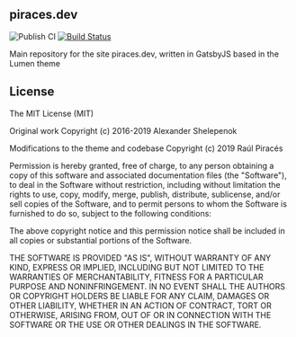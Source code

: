 ## piraces.dev
![Publish CI](https://github.com/piraces/piraces.dev/workflows/Publish%20CI/badge.svg)
[![Build Status](https://travis-ci.org/piraces/piraces.dev.svg?branch=master)](https://travis-ci.org/piraces/piraces.dev)

Main repository for the site piraces.dev, written in GatsbyJS based in the Lumen theme


## License
The MIT License (MIT)

Original work Copyright (c) 2016-2019 Alexander Shelepenok

Modifications to the theme and codebase Copyright (c) 2019 Raúl Piracés

Permission is hereby granted, free of charge, to any person obtaining a copy
of this software and associated documentation files (the "Software"), to deal
in the Software without restriction, including without limitation the rights
to use, copy, modify, merge, publish, distribute, sublicense, and/or sell
copies of the Software, and to permit persons to whom the Software is
furnished to do so, subject to the following conditions:

The above copyright notice and this permission notice shall be included in all
copies or substantial portions of the Software.

THE SOFTWARE IS PROVIDED "AS IS", WITHOUT WARRANTY OF ANY KIND, EXPRESS OR
IMPLIED, INCLUDING BUT NOT LIMITED TO THE WARRANTIES OF MERCHANTABILITY,
FITNESS FOR A PARTICULAR PURPOSE AND NONINFRINGEMENT. IN NO EVENT SHALL THE
AUTHORS OR COPYRIGHT HOLDERS BE LIABLE FOR ANY CLAIM, DAMAGES OR OTHER
LIABILITY, WHETHER IN AN ACTION OF CONTRACT, TORT OR OTHERWISE, ARISING FROM,
OUT OF OR IN CONNECTION WITH THE SOFTWARE OR THE USE OR OTHER DEALINGS IN THE
SOFTWARE.
